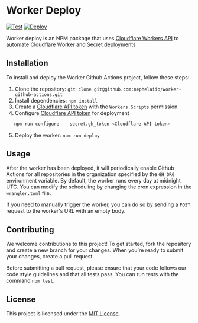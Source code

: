 # Worker Deploy

[![Test](https://github.com/nephelaiio/worker-deploy/actions/workflows/test.yml/badge.svg)](https://github.com/nephelaiio/worker-github-actions/actions/workflows/test.yml)
[![Deploy](https://github.com/nephelaiio/worker-deploy/actions/workflows/publish.yml/badge.svg)](https://github.com/nephelaiio/worker-github-actions/actions/workflows/main.yml)

Worker deploy is an NPM package that uses
[Cloudflare Workers API](https://developers.cloudflare.com/workers) to automate
Cloudflare Worker and Secret deployments

## Installation

To install and deploy the Worker Github Actions project, follow these steps:

1. Clone the repository:
   `git clone git@github.com:nephelaiio/worker-github-actions.git`
2. Install dependencies: `npm install`
3. Create a [Cloudflare API token](https://developers.cloudflare.com/api) with
   the `Workers Scripts` permission.
4. Configure [Cloudflare API token](https://developers.cloudflare.com/api) for
   deployment

```sh
   npm run configure -- secret.gh_token <Cloudflare API token>
```

5. Deploy the worker: `npm run deploy`

## Usage

After the worker has been deployed, it will periodically enable Github Actions
for all repositories in the organization specified by the `GH_ORG` environment
variable. By default, the worker runs every day at midnight UTC. You can modify
the scheduling by changing the cron expression in the `wrangler.toml` file.

If you need to manually trigger the worker, you can do so by sending a `POST`
request to the worker's URL with an empty body.

## Contributing

We welcome contributions to this project! To get started, fork the repository
and create a new branch for your changes. When you're ready to submit your
changes, create a pull request.

Before submitting a pull request, please ensure that your code follows our code
style guidelines and that all tests pass. You can run tests with the command
`npm test`.

## License

This project is licensed under the
[MIT License](https://opensource.org/licenses/MIT).
